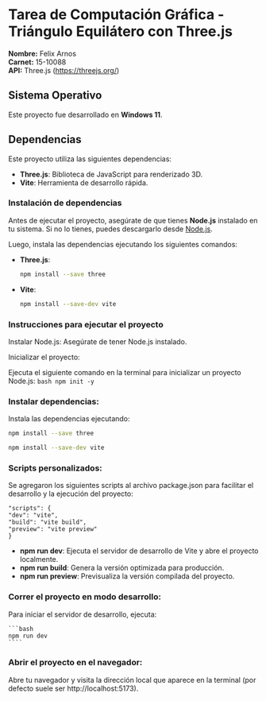 # Tarea de Computación Gráfica - Triángulo Equilátero con Three.js

**Nombre:** Felix Arnos  
**Carnet:** 15-10088  
**API:** Three.js (https://threejs.org/)

## Sistema Operativo

Este proyecto fue desarrollado en **Windows 11**.

## Dependencias

Este proyecto utiliza las siguientes dependencias:

- **Three.js**: Biblioteca de JavaScript para renderizado 3D.
- **Vite**: Herramienta de desarrollo rápida.

### Instalación de dependencias

Antes de ejecutar el proyecto, asegúrate de que tienes **Node.js** instalado en tu sistema. Si no lo tienes, puedes descargarlo desde [Node.js](https://nodejs.org/).

Luego, instala las dependencias ejecutando los siguientes comandos:

- **Three.js**:

  ```bash
  npm install --save three
  ```

- **Vite**:

  ```bash
  npm install --save-dev vite
  ```

### Instrucciones para ejecutar el proyecto

Instalar Node.js:
Asegúrate de tener Node.js instalado.

Inicializar el proyecto:

Ejecuta el siguiente comando en la terminal para inicializar un proyecto Node.js:
`bash
    npm init -y
    `

### Instalar dependencias:

Instala las dependencias ejecutando:

```bash
npm install --save three
```

```bash
npm install --save-dev vite
```

### Scripts personalizados:

Se agregaron los siguientes scripts al archivo package.json para facilitar el desarrollo y la ejecución del proyecto:

    "scripts": {
    "dev": "vite",
    "build": "vite build",
    "preview": "vite preview"
    }

- **npm run dev**: Ejecuta el servidor de desarrollo de Vite y abre el proyecto localmente.
- **npm run build**: Genera la versión optimizada para producción.
- **npm run preview**: Previsualiza la versión compilada del proyecto.

### Correr el proyecto en modo desarrollo:

Para iniciar el servidor de desarrollo, ejecuta:

    ```bash
    npm run dev
    ````

### Abrir el proyecto en el navegador:

Abre tu navegador y visita la dirección local que aparece en la terminal (por defecto suele ser http://localhost:5173).

